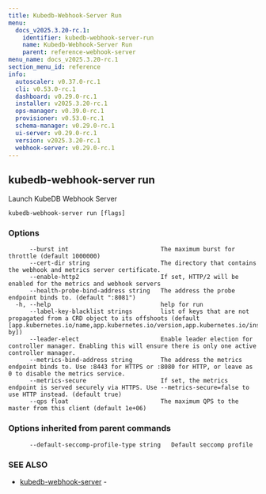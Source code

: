 ```yaml
---
title: Kubedb-Webhook-Server Run
menu:
  docs_v2025.3.20-rc.1:
    identifier: kubedb-webhook-server-run
    name: Kubedb-Webhook-Server Run
    parent: reference-webhook-server
menu_name: docs_v2025.3.20-rc.1
section_menu_id: reference
info:
  autoscaler: v0.37.0-rc.1
  cli: v0.53.0-rc.1
  dashboard: v0.29.0-rc.1
  installer: v2025.3.20-rc.1
  ops-manager: v0.39.0-rc.1
  provisioner: v0.53.0-rc.1
  schema-manager: v0.29.0-rc.1
  ui-server: v0.29.0-rc.1
  version: v2025.3.20-rc.1
  webhook-server: v0.29.0-rc.1
---
```


## kubedb-webhook-server run

Launch KubeDB Webhook Server

```
kubedb-webhook-server run [flags]
```

### Options

```
      --burst int                          The maximum burst for throttle (default 1000000)
      --cert-dir string                    The directory that contains the webhook and metrics server certificate.
      --enable-http2                       If set, HTTP/2 will be enabled for the metrics and webhook servers
      --health-probe-bind-address string   The address the probe endpoint binds to. (default ":8081")
  -h, --help                               help for run
      --label-key-blacklist strings        list of keys that are not propagated from a CRD object to its offshoots (default [app.kubernetes.io/name,app.kubernetes.io/version,app.kubernetes.io/instance,app.kubernetes.io/managed-by])
      --leader-elect                       Enable leader election for controller manager. Enabling this will ensure there is only one active controller manager.
      --metrics-bind-address string        The address the metrics endpoint binds to. Use :8443 for HTTPS or :8080 for HTTP, or leave as 0 to disable the metrics service.
      --metrics-secure                     If set, the metrics endpoint is served securely via HTTPS. Use --metrics-secure=false to use HTTP instead. (default true)
      --qps float                          The maximum QPS to the master from this client (default 1e+06)
```

### Options inherited from parent commands

```
      --default-seccomp-profile-type string   Default seccomp profile
```

### SEE ALSO

* [kubedb-webhook-server](/docs/v2025.3.20-rc.1/reference/webhook-server/kubedb-webhook-server)	 - 

